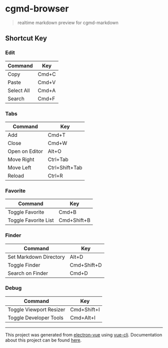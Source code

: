 # cgmd-browser

> realtime markdown preview for cgmd-markdown

## Shortcut Key

### Edit

Command|Key 
---|---
Copy| Cmd+C
Paste|Cmd+V
Select All| Cmd+A
Search|Cmd+F

### Tabs

Command|Key 
---|---
Add|Cmd+T
Close|Cmd+W
Open on Editor|Alt+O
Move Right|Ctrl+Tab
Move Left|Ctrl+Shift+Tab
Reload|Ctrl+R

### Favorite

Command|Key 
---|---
Toggle Favorite|Cmd+B
Toggle Favorite List|Cmd+Shift+B

### Finder

Command|Key 
---|---
Set Markdown Directory|Alt+D
Toggle Finder|Cmd+Shift+D
Search on Finder|Cmd+D

### Debug

Command|Key 
---|---
Toggle Viewport Resizer| Cmd+Shift+I
Toggle Developer Tools|Cmd+Alt+I

---

This project was generated from [electron-vue](https://github.com/SimulatedGREG/electron-vue) using [vue-cli](https://github.com/vuejs/vue-cli). Documentation about this project can be found [here](https://simulatedgreg.gitbooks.io/electron-vue/content/index.html).
